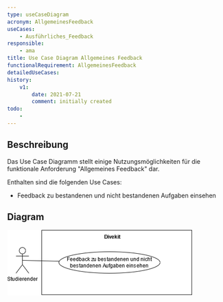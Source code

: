 ```yaml
---
type: useCaseDiagram
acronym: AllgemeinesFeedback
useCases:
    - Ausführliches_Feedback
responsible:
    - ama
title: Use Case Diagram Allgemeines Feedback
functionalRequirement: AllgemeinesFeedback
detailedUseCases:
history:
    v1:
        date: 2021-07-21
        comment: initially created
todo:
    -
---
```


## Beschreibung

Das Use Case Diagramm stellt einige Nutzungsmöglichkeiten für die funktionale Anforderung "Allgemeines Feedback" dar.

Enthalten sind die folgenden Use Cases:
* Feedback zu bestandenen und nicht bestandenen Aufgaben einsehen

## Diagram

![Use Case Diagramm API](./diagrams/useCaseAllgemeinesFeedback.png)